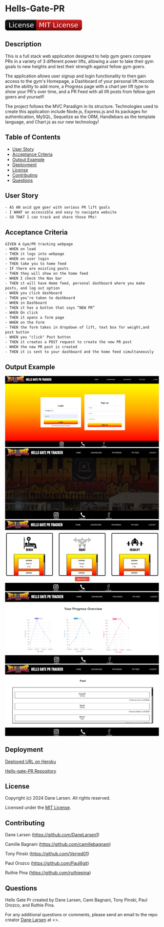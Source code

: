 # Hells-Gate-PR

![License Badge](./assets/images/badge.svg)

## Description

This is a full stack web application designed to help gym goers compare PRs in a variety of 3 different power lifts, allowing a user to take
their gym goals to new heights and test their strength against fellow gym goers.

The application allows user signup and login functionality to then gain access to the gym's Homepage, a Dashboard of your personal lift
records and the ability to add more, a Progress page with a chart per lift type to show your PR's over time, and a PR Feed with all lift
posts from fellow gym goers and yourself!

The project follows the MVC Paradigm in its structure. Technologies used to create this application include Node.js, Express.js and its
packages for authentication, MySQL, Sequelize as the ORM, Handlebars as the template language, and Chart.js as our new technology!

## Table of Contents

-  [User Story](#user-story)
-  [Acceptance Criteria](#acceptance-criteria)
-  [Output Example](#output-example)
-  [Deployment](#deployment)
-  [License](#license)
-  [Contributing](#contributing)
-  [Questions](#questions)

## User Story

```
- AS AN avid gym goer with serious PR lift goals
- I WANT an accessible and easy to navigate website
- SO THAT I can track and share those PRs!
```

## Acceptance Criteria

```
GIVEN A Gym/PR tracking webpage
- WHEN on load
- THEN it logs into webpage
- WHEN on user login
- THEN take you to home feed
- IF there are existing posts
- THEN they will show on the home feed
- WHEN I check the Nav bar
- THEN it will have Home feed, personal dashboard where you make posts, and log out option
- WHEN you click dashboard
- THEN you’re taken to dashboard
- WHEN in Dashboard
- THEN it has a button that says “NEW PR”
- WHEN On click
- THEN it opens a form page
- WHEN on the Form
- THEN the form takes in dropdown of lift, text box for weight,and post button
- WHEN you "click" Post button
- THEN it creates a POST request to create the new PR post
- WHEN the new PR post is created
- THEN it is sent to your dashboard and the home feed simultaneously
```

## Output Example

![Login/Signup Page](./assets/images/login-signup.PNG) ![Home Page](./assets/images/home.PNG) ![Dashboard](./assets/images/dashboard.PNG)
![Progress Page](./assets/images/progress.PNG) ![PR Feed](./assets/images/prFeed.PNG)

## Deployment

[Deployed URL on Heroku]()

[Hells-gate-PR Repository](https://github.com/DaneLarsen1/Hells-Gate-PR)

## License

Copyright (c) 2024 Dane Larsen. All rights reserved.

Licensed under the [MIT License](https://choosealicense.com/licenses/mit).

## Contributing

Dane Larsen (https://github.com/DaneLarsen1)

Camille Bagnani (https://github.com/camillebagnani)

Tony Pinski (https://github.com/Verred01)

Paul Orozco (https://github.com/Paul6git)

Ruthie Pina (https://github.com/ruthiepina)

## Questions

Hells Gate Pr created by Dane Larsen, Cami Bagnani, Tony Pinski, Paul Orozco, and Ruthie Pina.

For any additional questions or comments, please send an email to the repo creator [Dane Larsen](https://github.com/DaneLarsen1) at <>.
